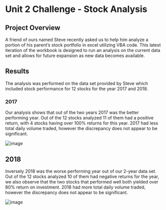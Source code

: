 # Unit 2 Challenge - Stock Analysis 

## Project Overview 
A friend of ours named Steve recently asked us to help him analyze a portion of his parent’s stock portfolio in excel utilizing VBA code. This latest iteration of the workbook is designed to run an analysis on the current data set and allows for future expansion as new data becomes available. 
## Results 
The analysis was performed on the data set provided by Steve which included stock performance for 12 stocks for the year 2017 and 2018.  
### 2017 
Our analysis shows that out of the two years 2017 was the better performing year. Out of the 12 stocks analyzed 11 of them had a positive return, with 4 stocks having over 100% returns for this year. 2017 had less total daily volume traded, however the discrepancy does not appear to be significant.

![image](https://user-images.githubusercontent.com/67031885/117557931-58dcd980-b046-11eb-93c8-b33b45ee6dac.png)


 
## 2018 
Inversely 2018 was the worse performing year out of our 2-year data set. Out of the 12 stocks analyzed 10 of them had negative returns for the year, we also observe that the two stocks that performed well both yielded over 80% return on investment. 2018 had more total daily volume traded, however the discrepancy does not appear to be significant.

![image](https://user-images.githubusercontent.com/67031885/117557934-62664180-b046-11eb-8447-f7afe56bd331.png)



